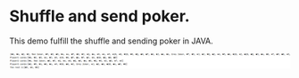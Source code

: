 # Shuffle and send poker.

This demo fulfill the shuffle and sending poker in JAVA.

![](shuffleandSendpoker.png)
